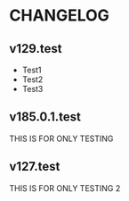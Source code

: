 # CHANGELOG

## v129.test
- Test1
- Test2
- Test3

## v185.0.1.test
THIS IS FOR ONLY TESTING

## v127.test
THIS IS FOR ONLY TESTING 2
